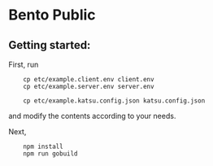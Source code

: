 # Bento Public

## Getting started:

First, run
```
    cp etc/example.client.env client.env
    cp etc/example.server.env server.env

    cp etc/example.katsu.config.json katsu.config.json
```
and modify the contents according to your needs.

Next,
```
    npm install
    npm run gobuild
```